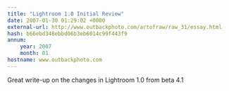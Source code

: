 ```yaml
---
title: "Lightroom 1.0 Initial Review"
date: 2007-01-30 01:29:02 +0000
external-url: http://www.outbackphoto.com/artofraw/raw_31/essay.html
hash: b66ebd348ebbd06b3eb6014c99f443f9
annum:
    year: 2007
    month: 01
hostname: www.outbackphoto.com
---
```


Great write-up on the changes in Lightroom 1.0 from beta 4.1
